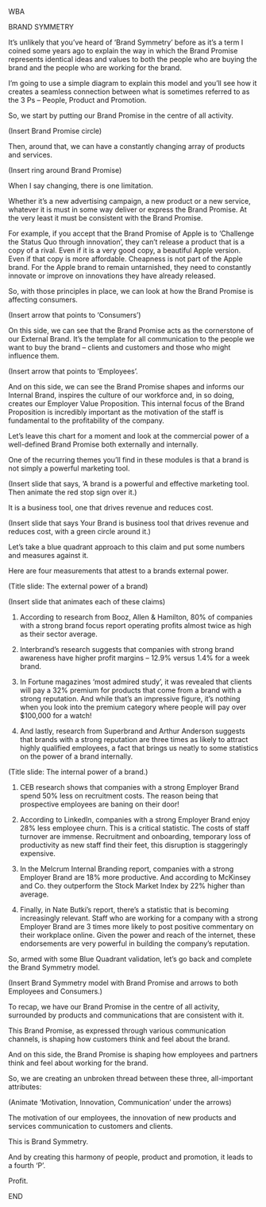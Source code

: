 WBA


BRAND SYMMETRY


It’s unlikely that you’ve heard of ‘Brand Symmetry’ before as it’s a term I coined some years ago to explain the way in which the Brand Promise represents identical ideas and values to both the people who are buying the brand and the people who are working for the brand.


I’m going to use a simple diagram to explain this model and you’ll see how it creates a seamless connection between what is sometimes referred to as the 3 Ps – People, Product and Promotion.


So, we start by putting our Brand Promise in the centre of all activity.


(Insert Brand Promise circle)


Then, around that, we can have a constantly changing array of products and services.


(Insert ring around Brand Promise)


When I say changing, there is one limitation.


Whether it’s a new advertising campaign, a new product or a new service, whatever it is must in some way deliver or express the Brand Promise. At the very least it must be consistent with the Brand Promise.


For example, if you accept that the Brand Promise of Apple is to ‘Challenge the Status Quo through innovation’, they can’t release a product that is a copy of a rival. Even if it is a very good copy, a beautiful Apple version. Even if that copy is more affordable. Cheapness is not part of the Apple brand. For the Apple brand to remain untarnished, they need to constantly innovate or improve on innovations they have already released.


So, with those principles in place, we can look at how the Brand Promise is affecting consumers.


(Insert arrow that points to ‘Consumers’)


On this side, we can see that the Brand Promise acts as the cornerstone of our External Brand. It’s the template for all communication to the people we want to buy the brand – clients and customers and those who might influence them.


(Insert arrow that points to ‘Employees’.


And on this side, we can see the Brand Promise shapes and informs our Internal Brand, inspires the culture of our workforce and, in so doing, creates our Employer Value Proposition. This internal focus of the Brand Proposition is incredibly important as the motivation of the staff is fundamental to the profitability of the company.


Let’s leave this chart for a moment and look at the commercial power of a well-defined Brand Promise both externally and internally.


One of the recurring themes you’ll find in these modules is that a brand is not simply a powerful marketing tool.


(Insert slide that says, ‘A brand is a powerful and effective marketing tool. Then animate the red stop sign over it.)


It is a business tool, one that drives revenue and reduces cost.


(Insert slide that says Your Brand is business tool that drives revenue and reduces cost, with a green circle around it.)


Let’s take a blue quadrant approach to this claim and put some numbers and measures against it.


Here are four measurements that attest to a brands external power.


(Title slide: The external power of a brand)


(Insert slide that animates each of these claims)


1. According to research from Booz, Allen & Hamilton, 80% of companies with a strong brand focus report operating profits almost twice as high as their sector average.


2. Interbrand’s research suggests that companies with strong brand awareness have higher profit margins – 12.9% versus 1.4% for a week brand.


3. In Fortune magazines ‘most admired study’, it was revealed that clients will pay a 32% premium for products that come from a brand with a strong reputation. And while that’s an impressive figure, it’s nothing when you look into the premium category where people will pay over $100,000 for a watch!


4. And lastly, research from Superbrand and Arthur Anderson suggests that brands with a strong reputation are three times as likely to attract highly qualified employees, a fact that brings us neatly to some statistics on the power of a brand internally.


(Title slide: The internal power of a brand.)


1. CEB research shows that companies with a strong Employer Brand spend 50% less on recruitment costs. The reason being that prospective employees are baning on their door!


2. According to LinkedIn, companies with a strong Employer Brand enjoy 28% less employee churn. This is a critical statistic. The costs of staff turnover are immense. Recruitment and onboarding, temporary loss of productivity as new staff find their feet, this disruption is staggeringly expensive.


3. In the Melcrum Internal Branding report, companies with a strong Employer Brand are 18% more productive. And according to McKinsey and Co. they outperform the Stock Market Index by 22% higher than average.


4. Finally, in Nate Butki’s report, there’s a statistic that is becoming increasingly relevant. Staff who are working for a company with a strong Employer Brand are 3 times more likely to post positive commentary on their workplace online. Given the power and reach of the internet, these endorsements are very powerful in building the company’s reputation.


So, armed with some Blue Quadrant validation, let’s go back and complete the Brand Symmetry model.


(Insert Brand Symmetry model with Brand Promise and arrows to both Employees and Consumers.)


To recap, we have our Brand Promise in the centre of all activity, surrounded by products and communications that are consistent with it.


This Brand Promise, as expressed through various communication channels, is shaping how customers think and feel about the brand.


And on this side, the Brand Promise is shaping how employees and partners think and feel about working for the brand.


So, we are creating an unbroken thread between these three, all-important attributes:


(Animate ‘Motivation, Innovation, Communication’ under the arrows)


The motivation of our employees, the innovation of new products and services communication to customers and clients.


This is Brand Symmetry.


And by creating this harmony of people, product and promotion, it leads to a fourth ‘P’.


Profit.


END

